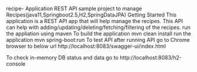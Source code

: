recipe- Application
REST API sample project to manage Recipes(java11,Springboot2.5,H2,SpringDataJPA)
Getting Started
This application is a REST API app that will help manage the recipes. This API can help with adding/updating/deleting/fetching/filtering of the recipes.
run the appliation using maven 
To build the application
   mvn clean install
run the application
     mvn spring-boot:run
To test API after running API go to Chrome browser to below url http://localhost:8083/swagger-ui/index.html

To check in-memory DB status and data go to http://localhost:8083/h2-console
